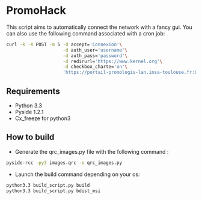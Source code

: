 PromoHack
=========

This script aims to automatically connect the network with a fancy gui.
You can also use the following command associated with a cron job:

```bash
curl -k -X POST -m 5 -d accept='Connexion'\
                     -d auth_user='username'\
                     -d auth_pass='password'\
                     -d redirurl='https://www.kernel.org'\
                     -d checkbox_charte='on'\
                     'https://portail-promologis-lan.insa-toulouse.fr:8001'
```
## Requirements
- Python 3.3
- Pyside 1.2.1
- Cx_freeze for python3

## How to build
- Generate the qrc_images.py file with the following command : 

```bash
pyside-rcc -py3 images.qrc -o qrc_images.py
```
- Launch the build command depending on your os:

```bash
python3.3 build_script.py build
python3.3 build_script.py bdist_msi
```
